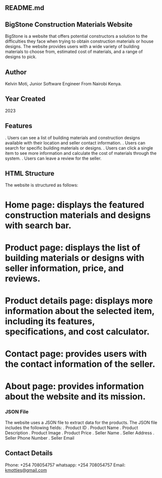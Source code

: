 ## README.md

## BigStone Construction Materials Website
BigStone is a website that offers potential constructors a solution to the difficulties they face when trying to obtain construction materials or house designs. The website provides users with a wide variety of building materials to choose from, estimated cost of materials, and a range of designs to pick.

## Author
Kelvin Moti,
Junior Software Engineer From Nairobi Kenya.

## Year Created
2023

## Features
. Users can see a list of building materials and construction designs available with their location and seller contact information.
. Users can search for specific building materials or designs.
. Users can click a single item to see more information and calculate the cost of materials through the system.
. Users can leave a review for the seller.

## HTML Structure
The website is structured as follows:

# Home page: displays the featured construction materials and designs with search bar.
# Product page: displays the list of building materials or designs with seller information, price, and reviews.
# Product details page: displays more information about the selected item, including its features, specifications, and cost calculator.
# Contact page: provides users with the contact information of the seller.
# About page: provides information about the website and its mission.

### JSON File
The website uses a JSON file to extract data for the products. The JSON file includes the following fields:
. Product ID
. Product Name
. Product Description
. Product Image
. Product Price
. Seller Name
. Seller Address
. Seller Phone Number
. Seller Email

## Contact Details
Phone: +254 708054757
whatsapp: +254 708054757
Email: kmotties@gmail.com